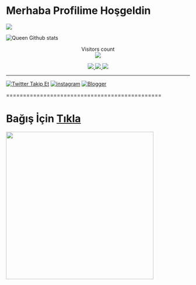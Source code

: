 <img src="https://camo.githubusercontent.com/82291b0fe831bfc6781e07fc5090cbd0a8b912bb8b8d4fec0696c881834f81ac/68747470733a2f2f70726f626f742e6d656469612f394575424971676170492e676966" width="800" height="3">



# Merhaba Profilime Hoşgeldin


![](https://komarev.com/ghpvc/?username=coderbycanpolat&color=565f89&style=flat)

![Queen Github stats](https://github-readme-stats.vercel.app/api?username=coderbycanpolat&show_icons=true&theme=tokyonight)

<p align="center"> 
  Visitors count<br>
  <img src="https://profile-counter.glitch.me/coderbycanpolat/count.svg" />

<p align="center">
  <a href="https://github.com/coderbycanpolat">
    <img src="https://komarev.com/ghpvc/?username=coderbycanpolat&label=Profile%20views&color=ff69b4&label=Profile+Views&style=plastic">

  </a>
  <a href="https://github.com/coderbycanpolat?tab=stars">
    <img src="https://img.shields.io/github/stars/coderbycanpolat?color=ff69b4&label=Stargazers&style=plastic">

  </a>
  <a href="https://github.com/coderbycanpolat?tab=followers">
    <img src="https://img.shields.io/github/followers/coderbycanpolat?color=ff69b4&label=Followers&style=plastic">
    
 ----------------------------------------------
    
[![Twitter Takip Et](https://img.shields.io/twitter/follow/canpolatgkky?color=1DA1F2&logo=twitter&style=for-the-badge)](https://twitter.com/intent/follow?original_referer=https%3A%2F%2Fgithub.com%2Fcanpolatgkky&screen_name=canpolatgkky)
[![instagram](https://img.shields.io/badge/-Instagram-C13584?style=flat-quare&labelColor=C13584&logo=instagram&logoColor=white&https://instagram.com/canpolatgkky=https://instagram.com/canpolatgkky)](https://instagram.com/canpolatgkky) 
[![Blogger](https://img.shields.io/badge/-Blogger-FF9800?style=flat-quare&labelColor=FF9800&logo=Blogger&logoColor=white&https://canpolatgkky.blogspot.com=https://canpolatgkky.blogspot.com)](https://canpolatgkky.blogspot.com)
   

==============================================

  # Bağış İçin [Tıkla](https://telegra.ph/DESTEK-OL-04-29)
  
<img src="https://i.pinimg.com/originals/62/c9/3a/62c93a4cf6462f54fdea6d735d927f9c.gif" height="404" with="404">
  
  
  
[website]: https://canpolatgkky.blogspot.com
[twitter]: https://twitter.com/canpolatgkky
[instagram]: https://instagram.com/canpolatgkky
